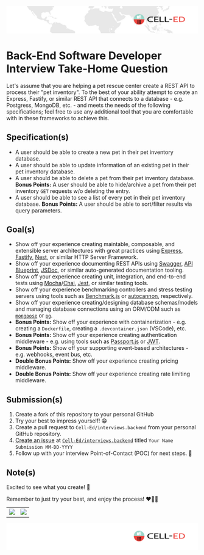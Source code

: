 ![Cell-Ed Header Banner](assets/images/celled-header-banner.jpeg)

# Back-End Software Developer Interview Take-Home Question

Let's assume that you are helping a pet rescue center create a REST API to process their "pet inventory". To the best of your ability attempt to create an Express, Fastify, or similar REST API that connects to a database - e.g. Postgress, MongoDB, etc. - and meets the needs of the following specifications; feel free to use any additional tool that you are comfortable with in these frameworks to achieve this.

## Specification(s)

- A user should be able to create a new pet in their pet inventory database.
- A user should be able to update information of an existing pet in their pet inventory database.
- A user should be able to delete a pet from their pet inventory database. **Bonus Points:** A user should be able to hide/archive a pet from their pet inventory `GET` requests w/o deleting the entry.
- A user should be able to see a list of every pet in their pet inventory database. **Bonus Points:** A user should be able to sort/filter results via query parameters.

## Goal(s)

- Show off your experience creating maintable, composable, and extensible server architectures with great practices using [Express](https://expressjs.com/), [Fastify](https://www.fastify.io/), [Nest](https://nestjs.com/), or similar HTTP Server Framework.
- Show off your experience documenting REST APIs using [Swagger](https://swagger.io/), [API Blueprint](https://apiblueprint.org/), [JSDoc](https://jsdoc.app/), or similar auto-generated documentation tooling.
- Show off your experience creating unit, integration, and end-to-end tests using [Mocha](https://mochajs.org/)/[Chai](https://www.chaijs.com/), [Jest](https://jestjs.io/), or similar testing tools.
- Show off your experience benchmarking controllers and stress testing servers using tools such as [Benchmark.js](https://benchmarkjs.com/) or [autocannon](https://github.com/mcollina/autocannon), respectively.
- Show off your experience creating/designing database schemas/models and managing database connections using an ORM/ODM such as [`mongoose`](https://mongoosejs.com/) or [`pg`](https://node-postgres.com/). 
- **Bonus Points:** Show off your experience with containerization - e.g. creating a `Dockerfile`, creating a `.devcontainer.json` (VSCode), etc.
- **Bonus Points:** Show off your experience creating authentication middleware - e.g. using tools such as [Passport.js](http://www.passportjs.org/) or [JWT](https://jwt.io/).
- **Bonus Points:** Show off your supporting event-based architectures - e.g. webhooks, event bus, etc.
- **Double Bonus Points:** Show off your experience creating pricing middleware.
- **Double Bonus Points:** Show off your experience creating rate limiting middleware.

## Submission(s)

1. Create a fork of this repository to your personal GitHub
2. Try your best to impress yourself! 😁
3. Create a pull request to `Cell-Ed/interviews.backend` from your personal GitHub repository.
4. [Create an issue](https://github.com/Cell-Ed/interviews.backend/issues/new/choose) at [`Cell-Ed/interviews.backend`](https://github.com/Cell-Ed/interviews.backend/issues/new/choose) titled `Your Name Submission MM-DD-YYYY`
5. Follow up with your interview Point-of-Contact (POC) for next steps. 🚀

## Note(s)

Excited to see what you create! 🤗

Remember to just try your best, and enjoy the process! ❤️💪😤

<table>
  <tbody>
    <tr>
      <td><img width="300" src="https://media2.giphy.com/media/o0vwzuFwCGAFO/giphy.gif" /> </td>
      <td><img width="300" src="https://media1.giphy.com/media/lTRuG1F4VZ3LHMpXY2/giphy.gif" /> </td>
    </tr>
  </tbody>
</table>


![Cell-Ed Footer Banner](assets/images/celled-footer-banner.jpeg)